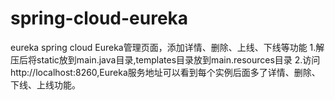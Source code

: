 # spring-cloud-eureka
eureka
spring cloud Eureka管理页面，添加详情、删除、上线、下线等功能
1.解压后将static放到main.java目录,templates目录放到main.resources目录
2.访问http://localhost:8260,Eureka服务地址可以看到每个实例后面多了详情、删除、下线、上线功能。
